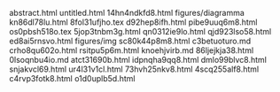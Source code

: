 abstract.html
untitled.html
14hn4ndkfd8.html
figures/diagramma
kn86dl78lu.html
8fol31ufjho.tex
d92hep8ifh.html
pibe9uuq6m8.html
os0pbsh518o.tex
5jop3tnbm3g.html
qn0312ie9lo.html
qjd923lso58.html
ed8ai5rnsvo.html
figures/img
sc80k44p8m8.html
c3betuoturo.md
crho8qu602o.html
rsitpu5p6m.html
knoehjvirb.md
86ljejkja38.html
0lsoqnbu4io.md
atct31690b.html
idpnqha9qq8.html
dmlo99blvc8.html
snjakvcl69.html
ur4l31v1cl.html
73hvh25nkv8.html
4scq255alf8.html
c4rvp3fotk8.html
o1d0uplb5d.html